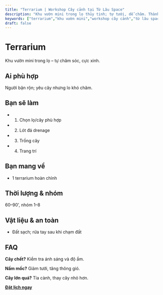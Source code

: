 ```yaml
---
title: "Terrarium | Workshop Cây cảnh tại Từ Lâu Space"
description: "Khu vườn mini trong lọ thủy tinh; tự tưới, dễ chăm. Thành phẩm mang về. Phù hợp người mới."
keywords: ["terrarium","khu vườn mini","workshop cây cảnh","từ lâu space","workshop handmade"]
draft: false
---
```


# Terrarium

Khu vườn mini trong lọ – tự chăm sóc, cực xinh.

## Ai phù hợp
Người bận rộn; yêu cây nhưng lo khó chăm.

## Bạn sẽ làm
- 1. Chọn lọ/cây phù hợp
- 2. Lót đá drenage
- 3. Trồng cây
- 4. Trang trí

## Bạn mang về
- 1 terrarium hoàn chỉnh

## Thời lượng & nhóm
60–90', nhóm 1–8

## Vật liệu & an toàn
- Đất sạch; rửa tay sau khi chạm đất

## FAQ
**Cây chết?**
Kiểm tra ánh sáng và độ ẩm.

**Nấm mốc?**
Giảm tưới, tăng thông gió.

**Cây lớn quá?**
Tỉa cành, thay cây nhỏ hơn.

**[Đặt lịch ngay](/pages/booking-pricing)**